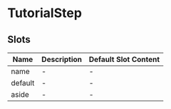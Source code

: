 # TutorialStep

## Slots

<!-- @vuese:TutorialStep:slots:start -->
|Name|Description|Default Slot Content|
|---|---|---|
|name|-|-|
|default|-|-|
|aside|-|-|

<!-- @vuese:TutorialStep:slots:end -->



